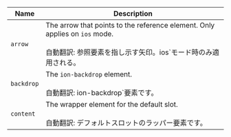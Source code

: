 | Name       | Description                                                                                                                                           |
| ---------- | ----------------------------------------------------------------------------------------------------------------------------------------------------- |
| `arrow`    | The arrow that points to the reference element. Only applies on `ios` mode.<br /><br />自動翻訳: 参照要素を指し示す矢印。ios`モード時のみ適用される。 |
| `backdrop` | The `ion-backdrop` element.<br /><br />自動翻訳: ion-backdrop`要素です。                                                                              |
| `content`  | The wrapper element for the default slot.<br /><br />自動翻訳: デフォルトスロットのラッパー要素です。                                                 |
